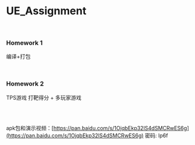 # UE_Assignment

<br/>

### Homework 1
编译+打包

<br/>

### Homework 2
TPS游戏 
打靶得分 + 多玩家游戏

<br/>
<br/>

apk包和演示视频：[https://pan.baidu.com/s/1OjqbEkp32lS4dSMCRwES6g](https://pan.baidu.com/s/1OjqbEkp32lS4dSMCRwES6g)  密码: lp6f
